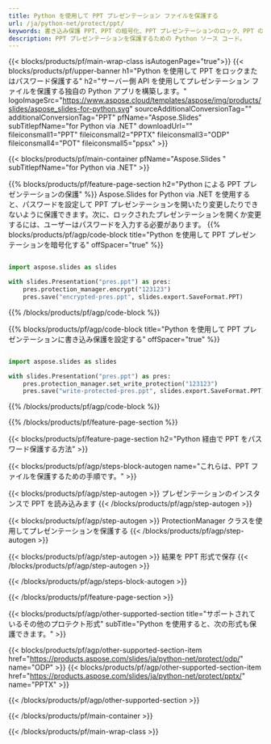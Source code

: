 ```yaml
---
title: Python を使用して PPT プレゼンテーション ファイルを保護する
url: /ja/python-net/protect/ppt/
keywords: 書き込み保護 PPT、PPT の暗号化、PPT プレゼンテーションのロック、PPT の保護
description: PPT プレゼンテーションを保護するための Python ソース コード。
---
```


{{< blocks/products/pf/main-wrap-class isAutogenPage="true">}}
{{< blocks/products/pf/upper-banner h1="Python を使用して PPT をロックまたはパスワード保護する" h2="サーバー側 API を使用してプレゼンテーション ファイルを保護する独自の Python アプリを構築します。" logoImageSrc="https://www.aspose.cloud/templates/aspose/img/products/slides/aspose_slides-for-python.svg" sourceAdditionalConversionTag="" additionalConversionTag="PPT" pfName="Aspose.Slides" subTitlepfName="for Python via .NET" downloadUrl="" fileiconsmall1="PPT" fileiconsmall2="PPTX" fileiconsmall3="ODP" fileiconsmall4="POT" fileiconsmall5="ppsx" >}}

{{< blocks/products/pf/main-container pfName="Aspose.Slides " subTitlepfName="for Python via .NET" >}}

{{% blocks/products/pf/feature-page-section  h2="Python による PPT プレゼンテーションの保護" %}}
Aspose.Slides for Python via .NET を使用すると、パスワードを設定して PPT プレゼンテーションを開いたり変更したりできないように保護できます。次に、ロックされたプレゼンテーションを開くか変更するには、ユーザーはパスワードを入力する必要があります。
{{% blocks/products/pf/agp/code-block title="Python を使用して PPT プレゼンテーションを暗号化する" offSpacer="true" %}}

```py

import aspose.slides as slides

with slides.Presentation("pres.ppt") as pres:
    pres.protection_manager.encrypt("123123")
    pres.save("encrypted-pres.ppt", slides.export.SaveFormat.PPT)
```

{{% /blocks/products/pf/agp/code-block %}}

{{% blocks/products/pf/agp/code-block title="Python を使用して PPT プレゼンテーションに書き込み保護を設定する" offSpacer="true" %}}

```py

import aspose.slides as slides

with slides.Presentation("pres.ppt") as pres:
    pres.protection_manager.set_write_protection("123123")
    pres.save("write-protected-pres.ppt", slides.export.SaveFormat.PPT)
```

{{% /blocks/products/pf/agp/code-block %}}

{{% /blocks/products/pf/feature-page-section %}}

{{< blocks/products/pf/feature-page-section  h2="Python 経由で PPT をパスワード保護する方法" >}}

{{< blocks/products/pf/agp/steps-block-autogen name="これらは、PPT ファイルを保護するための手順です。" >}}

{{< blocks/products/pf/agp/step-autogen >}}
プレゼンテーションのインスタンスで PPT を読み込みます
{{< /blocks/products/pf/agp/step-autogen >}}

{{< blocks/products/pf/agp/step-autogen >}}
ProtectionManager クラスを使用してプレゼンテーションを保護する
{{< /blocks/products/pf/agp/step-autogen >}}

{{< blocks/products/pf/agp/step-autogen >}}
結果を PPT 形式で保存
{{< /blocks/products/pf/agp/step-autogen >}}

{{< /blocks/products/pf/agp/steps-block-autogen >}}

{{< /blocks/products/pf/feature-page-section >}}

{{< blocks/products/pf/agp/other-supported-section title="サポートされているその他のプロテクト形式" subTitle="Python を使用すると、次の形式も保護できます。" >}}

{{< blocks/products/pf/agp/other-supported-section-item href="https://products.aspose.com/slides/ja/python-net/protect/odp/" name="ODP" >}}
{{< blocks/products/pf/agp/other-supported-section-item href="https://products.aspose.com/slides/ja/python-net/protect/pptx/" name="PPTX" >}}


{{< /blocks/products/pf/agp/other-supported-section >}}

{{< /blocks/products/pf/main-container >}}
    
{{< /blocks/products/pf/main-wrap-class >}}